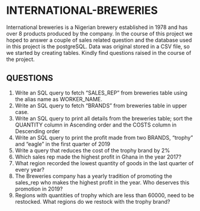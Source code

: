 # **INTERNATIONAL-BREWERIES**
International breweries is a Nigerian brewery established in 1978 and has over 8 products produced by the company. 
In the course of this project we hoped to answer a couple of sales related question and the database used in this project is the postgreSQL.
Data was original stored in a CSV file, so we started by creating tables. Kindly find questions raised in the course of the project.

## **QUESTIONS**

1. Write an SQL query to fetch “SALES_REP” from breweries  table using the alias name as WORKER_NAME.
2. Write an SQL query to fetch “BRANDS” from breweries table in upper case.
3. Write an SQL query to print all details from the breweries table; sort the QUANTITY column in Ascending order and the COSTS column in Descending order
4. Write an SQL query to print the profit made from two BRANDS, “trophy” and “eagle” in the first quarter of 2019
5. Write a query that reduces the cost of the trophy brand by 2%
6. Which sales rep made the highest profit in Ghana in the year 2017?
7. What region recorded the lowest quantity of goods in the last quarter of every year?
8. The Breweries company has a yearly tradition of promoting the sales_rep who makes the highest profit in the year. Who deserves this promotion in 2019?
9. Regions with quantities of trophy which are less than 60000, need to be restocked. What regions do we restock with the trophy brand?
